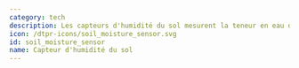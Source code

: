 ```yaml
---
category: tech
description: Les capteurs d'humidité du sol mesurent la teneur en eau du sol. 
icon: /dtpr-icons/soil_moisture_sensor.svg
id: soil_moisture_sensor
name: Capteur d'humidité du sol
---
```

